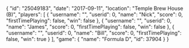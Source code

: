{
  "id": "25049183",
  "date": "2017-09-11",
  "location": "Temple Brew House (B)",
  "players": [
    {
      "username": "",
      "userid": 0,
      "name": "Nick",
      "score": 0,
      "firstTimePlaying": false,
      "win": false
    },
    {
      "username": "",
      "userid": 0,
      "name": "James",
      "score": 0,
      "firstTimePlaying": false,
      "win": false
    },
    {
      "username": "",
      "userid": 0,
      "name": "Bill",
      "score": 0,
      "firstTimePlaying": false,
      "win": true
    }
  ],
  "game": {
    "name": "Formula D",
    "id": 37904
  }
}
